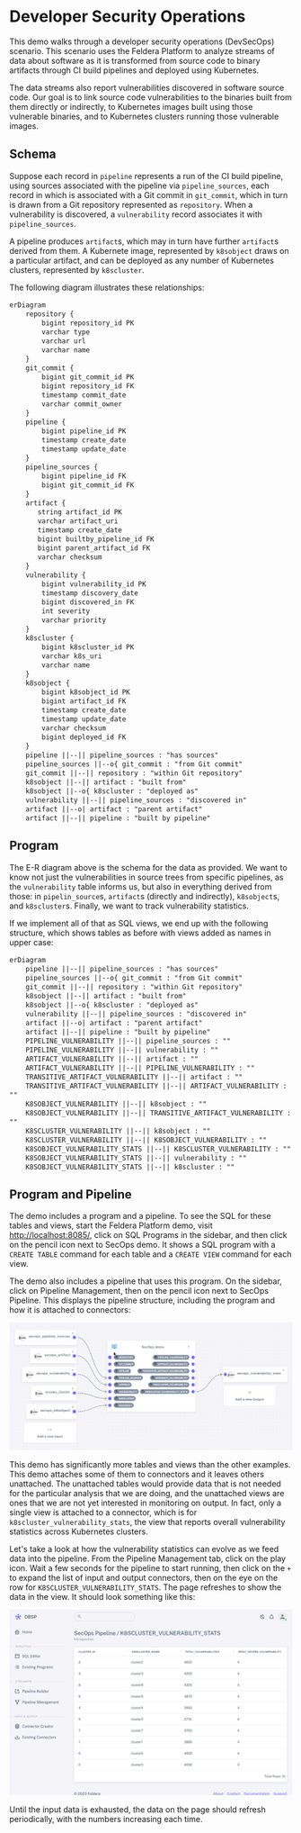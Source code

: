 # Developer Security Operations

This demo walks through a developer security operations (DevSecOps) scenario.
This scenario uses the Feldera Platform to analyze streams of data about
software as it is transformed from source code to binary artifacts through CI
build pipelines and deployed using Kubernetes.

The data streams also report vulnerabilities discovered in software
source code.  Our goal is to link source code vulnerabilities to the
binaries built from them directly or indirectly, to Kubernetes images
built using those vulnerable binaries, and to Kubernetes clusters
running those vulnerable images.

## Schema

Suppose each record in `pipeline` represents a run of the CI build
pipeline, using sources associated with the pipeline via
`pipeline_sources`, each record in which is associated with a Git
commit in `git_commit`, which in turn is drawn from a Git repository
represented as `repository`.  When a vulnerability is discovered, a
`vulnerability` record associates it with `pipeline_sources`.

A pipeline produces `artifact`s, which may in turn have further
`artifact`s derived from them.  A Kubernete image, represented by
`k8sobject` draws on a particular artifact, and can be deployed as
any number of Kubernetes clusters, represented by `k8scluster`.

The following diagram illustrates these relationships:

```mermaid
erDiagram
    repository {
        bigint repository_id PK
        varchar type
        varchar url
        varchar name
    }
    git_commit {
        bigint git_commit_id PK
        bigint repository_id FK
        timestamp commit_date
        varchar commit_owner
    }
    pipeline {
        bigint pipeline_id PK
        timestamp create_date
        timestamp update_date
    }
    pipeline_sources {
        bigint pipeline_id FK
        bigint git_commit_id FK
    }
    artifact {
       string artifact_id PK
       varchar artifact_uri
       timestamp create_date
       bigint builtby_pipeline_id FK
       bigint parent_artifact_id FK
       varchar checksum
    }
    vulnerability {
        bigint vulnerability_id PK
        timestamp discovery_date
        bigint discovered_in FK
        int severity
        varchar priority
    }
    k8scluster {
        bigint k8scluster_id PK
        varchar k8s_uri
        varchar name
    }
    k8sobject {
        bigint k8sobject_id PK
        bigint artifact_id FK
        timestamp create_date
        timestamp update_date
        varchar checksum
        bigint deployed_id FK
    }
    pipeline ||--|| pipeline_sources : "has sources"
    pipeline_sources ||--o{ git_commit : "from Git commit"
    git_commit ||--|| repository : "within Git repository"
    k8sobject ||--|| artifact : "built from"
    k8sobject ||--o{ k8scluster : "deployed as"
    vulnerability ||--|| pipeline_sources : "discovered in"
    artifact ||--o| artifact : "parent artifact"
    artifact ||--|| pipeline : "built by pipeline"
```

## Program

The E-R diagram above is the schema for the data as provided.  We want
to know not just the vulnerabilities in source trees from specific
pipelines, as the `vulnerability` table informs us, but also in
everything derived from those: in `pipelin_source`s, `artifact`s
(directly and indirectly), `k8sobject`s, and `k8scluster`s.  Finally,
we want to track vulnerability statistics.

If we implement all of that as SQL views, we end up with the following
structure, which shows tables as before with views added as names in
upper case:

```mermaid
erDiagram
    pipeline ||--|| pipeline_sources : "has sources"
    pipeline_sources ||--o{ git_commit : "from Git commit"
    git_commit ||--|| repository : "within Git repository"
    k8sobject ||--|| artifact : "built from"
    k8sobject ||--o{ k8scluster : "deployed as"
    vulnerability ||--|| pipeline_sources : "discovered in"
    artifact ||--o| artifact : "parent artifact"
    artifact ||--|| pipeline : "built by pipeline"
    PIPELINE_VULNERABILITY ||--|| pipeline_sources : ""
    PIPELINE_VULNERABILITY ||--|| vulnerability : ""
    ARTIFACT_VULNERABILITY ||--|| artifact : ""
    ARTIFACT_VULNERABILITY ||--|| PIPELINE_VULNERABILITY : ""
    TRANSITIVE_ARTIFACT_VULNERABILITY ||--|| artifact : ""
    TRANSITIVE_ARTIFACT_VULNERABILITY ||--|| ARTIFACT_VULNERABILITY : ""
    K8SOBJECT_VULNERABILITY ||--|| k8sobject : ""
    K8SOBJECT_VULNERABILITY ||--|| TRANSITIVE_ARTIFACT_VULNERABILITY : ""
    K8SCLUSTER_VULNERABILITY ||--|| k8sobject : ""
    K8SCLUSTER_VULNERABILITY ||--|| K8SOBJECT_VULNERABILITY : ""
    K8SOBJECT_VULNERABILITY_STATS ||--|| K8SCLUSTER_VULNERABILITY : ""
    K8SOBJECT_VULNERABILITY_STATS ||--|| vulnerability : ""
    K8SOBJECT_VULNERABILITY_STATS ||--|| k8scluster : ""

```

## Program and Pipeline

The demo includes a program and a pipeline.  To see the SQL for these
tables and views, start the Feldera Platform demo, visit <http://localhost:8085/>,
click on SQL Programs in the sidebar, and then click on the
pencil icon next to SecOps demo.  It shows a SQL program with a
`CREATE TABLE` command for each table and a `CREATE VIEW` command for
each view.

The demo also includes a pipeline that uses this program.  On the
sidebar, click on Pipeline Management, then on the pencil icon next to
SecOps Pipeline.  This displays the pipeline structure, including the
program and how it is attached to connectors:

![SecOps Pipeline](images/secops-pipeline.png)

This demo has significantly more tables and views than the other
examples.  This demo attaches some of them to connectors and it leaves
others unattached.  The unattached tables would provide data that is
not needed for the particular analysis that we are doing, and the
unattached views are ones that we are not yet interested in monitoring
on output.  In fact, only a single view is attached to a connector,
which is for `k8scluster_vulnerability_stats`, the view that reports
overall vulnerability statistics across Kubernetes clusters.

Let's take a look at how the vulnerability statistics can evolve as we
feed data into the pipeline.  From the Pipeline Management tab, click
on the play icon.  Wait a few seconds for the pipeline to start
running, then click on the `+` to expand the list of input and output
connectors, then on the eye on the row for
`K8SCLUSTER_VULNERABILITY_STATS`.  The page refreshes to show the data
in the view.  It should look something like this:

![k8scluster Vulnerability Statistics data view](images/secops-data-view.png)

Until the input data is exhausted, the data on the page should refresh
periodically, with the numbers increasing each time.
